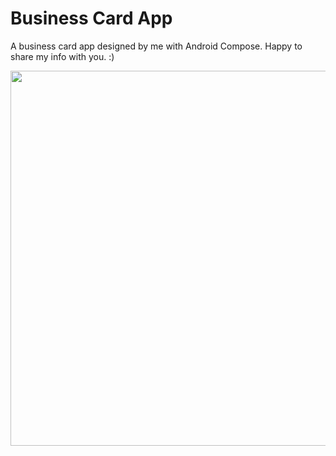 # Business Card App

A business card app designed by me with Android Compose. Happy to share my info with you. :)

<img src="https://github.com/user-attachments/assets/824a711a-3714-4e76-89a5-25daedaa6c6d" height="600" />
